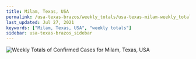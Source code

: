 ```yaml
---
title: Milam, Texas, USA
permalink: /usa-texas-brazos/weekly_totals/usa-texas-milam-weekly_totals.html
last_updated: Jul 27, 2021
keywords: ["Milam, Texas, USA", "weekly totals"]
sidebar: usa-texas-brazos_sidebar
---
```


![Weekly Totals of Confirmed Cases for Milam, Texas, USA](/covid_tracker/images/graphs/usa-texas-milam-weekly_totals_graph.png)
